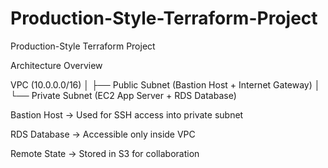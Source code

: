 # Production-Style-Terraform-Project
Production-Style Terraform Project

Architecture Overview


VPC (10.0.0.0/16)
│
├── Public Subnet (Bastion Host + Internet Gateway)
│
└── Private Subnet (EC2 App Server + RDS Database)

Bastion Host → Used for SSH access into private subnet

RDS Database → Accessible only inside VPC

Remote State → Stored in S3 for collaboration

